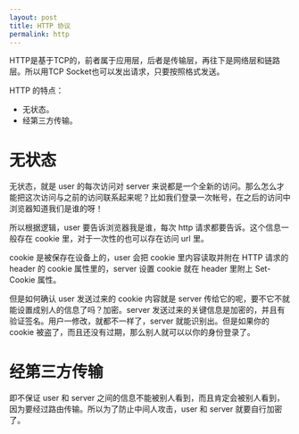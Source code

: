 ```yaml
---
layout: post
title: HTTP 协议
permalink: http
---
```


HTTP是基于TCP的，前者属于应用层，后者是传输层，再往下是网络层和链路层。所以用TCP Socket也可以发出请求，只要按照格式发送。

HTTP 的特点：

- 无状态。
- 经第三方传输。

# 无状态
无状态，就是 user 的每次访问对 server 来说都是一个全新的访问。那么怎么才能把这次访问与之前的访问联系起来呢？比如我们登录一次帐号，在之后的访问中浏览器知道我们是谁的呀！

所以根据逻辑，user 要告诉浏览器我是谁，每次 http 请求都要告诉。这个信息一般存在 cookie 里，对于一次性的也可以存在访问 url 里。

cookie 是被保存在设备上的，user 会把 cookie 里内容读取并附在 HTTP 请求的 header 的 cookie 属性里的，server 设置 cookie 就在 header 里附上 Set-Cookie 属性。

但是如何确认 user 发送过来的 cookie 内容就是 server 传给它的呢，要不它不就能设置成别人的信息了吗？加密。server 发送过来的关键信息是加密的，并且有验证签名。用户一修改，就都不一样了，server 就能识别出。但是如果你的 cookie 被盗了，而且还没有过期，那么别人就可以以你的身份登录了。

# 经第三方传输
即不保证 user 和 server 之间的信息不能被别人看到，而且肯定会被别人看到，因为要经过路由传输。所以为了防止中间人攻击，user 和 server 就要自行加密了。
